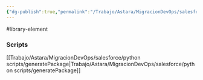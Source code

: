 ```yaml
---
{"dg-publish":true,"permalink":"/Trabajo/Astara/MigracionDevOps/salesforce/libraries/generatePackage/"}
---
```



#library-element

### Scripts
[[Trabajo/Astara/MigracionDevOps/salesforce/python scripts/generatePackage\|Trabajo/Astara/MigracionDevOps/salesforce/python scripts/generatePackage]]
